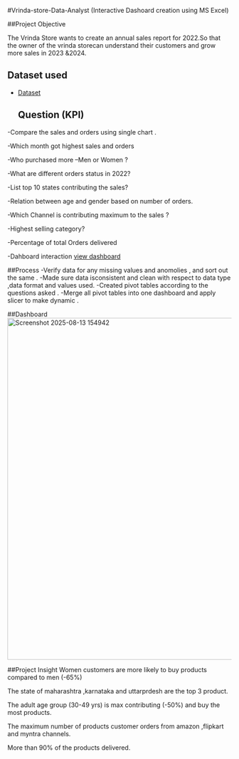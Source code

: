 #Vrinda-store-Data-Analyst (Interactive Dashoard creation using MS Excel)

##Project Objective

The Vrinda Store wants to create an annual sales report for 2022.So that the owner of the vrinda storecan understand their customers and grow more sales in 2023 &2024.

## Dataset used
- <a href= "https://github.com/Ruby0512-Git/Data-analyst-dashboard/blob/main/Vrinda%20Store%20Data%20Analysis%20(2).xlsx"> Dataset </a>
  ## Question (KPI)
  
-Compare the sales and orders using single chart .

-Which month got highest sales and orders 

-Who purchased more –Men or Women ?

-What are different orders status in 2022?

-List top 10 states contributing the sales?

-Relation between age and gender based on number of orders.

-Which Channel is contributing maximum to the sales ?

-Highest selling category?

-Percentage of total Orders delivered

-Dahboard interaction <a href="https://github.com/Ruby0512-Git/Data-analyst-dashboard/blob/main/Screenshot%202025-08-13%20154942.png"> view dashboard</a>

##Process 
-Verify data for any missing values and anomolies , and sort out the same .
-Made sure data isconsistent and clean with respect to data type ,data format and values used.
-Created pivot tables according to the questions asked .
-Merge all pivot tables into one dashboard and apply slicer to make dynamic .

##Dashboard
<img width="1366" height="768" alt="Screenshot 2025-08-13 154942" src="https://github.com/user-attachments/assets/b3914080-fb66-43a7-840e-0ec5c850ce82" />

##Project Insight
Women customers are more likely to buy products compared to men (-65%)

The state of maharashtra ,karnataka and uttarprdesh are the top 3 product.

The adult age group (30-49 yrs) is max contributing (-50%) and buy the most products.

The maximum number of products customer orders from amazon ,flipkart and myntra channels.

More than 90% of the products delivered.


